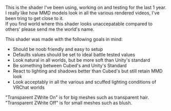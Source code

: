 

This is the shader I've been using, working on and testing for the last 1 year.<br>
I really like how MMD models look in all the various rendered videos, I've been tring to get close to it.<br>
If you find world where this shader looks unaccepatable compared to others' please send me the world's name.<br>

This shader was made with the following goals in mind:
- Should be noob friendly and easy to setup
- Defaults values should be set to ideal battle tested values
- Look natural in all worlds, but be more soft than Unity's standard
- Be something between Cubed's and Unity's Standard
- React to lighting and shadows better than Cubed's but still retain MMD look
- Look acceptably in all the various and scuffed lighting conditions of VRChat worlds

"Transparent ZWrite On" is for big meshes such as transparent hair.<br>
"Transparent ZWrite Off" is for small meshes such as blush.
